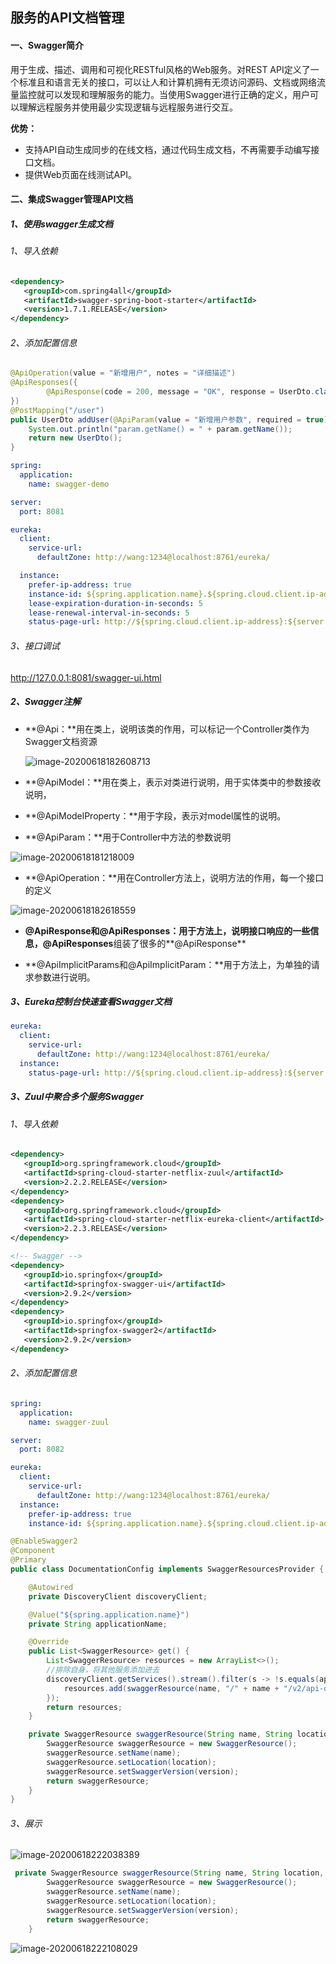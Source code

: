 ## 服务的API文档管理

#### 一、Swagger简介

用于生成、描述、调用和可视化RESTful风格的Web服务。对REST API定义了一个标准且和语言无关的接口，可以让人和计算机拥有无须访问源码、文档或网络流量监控就可以发现和理解服务的能力。当使用Swagger进行正确的定义，用户可以理解远程服务并使用最少实现逻辑与远程服务进行交互。

**优势：**

+ 支持API自动生成同步的在线文档，通过代码生成文档，不再需要手动编写接口文档。
+ 提供Web页面在线测试API。

#### 二、集成Swagger管理API文档

##### 1、使用swagger生成文档

###### 1、导入依赖

```xml
<dependency>
   <groupId>com.spring4all</groupId>
   <artifactId>swagger-spring-boot-starter</artifactId>
   <version>1.7.1.RELEASE</version>
</dependency>
```

###### 2、添加配置信息

```java
@ApiOperation(value = "新增用户", notes = "详细描述")
@ApiResponses({
        @ApiResponse(code = 200, message = "OK", response = UserDto.class)
})
@PostMapping("/user")
public UserDto addUser(@ApiParam(value = "新增用户参数", required = true) @RequestBody AddUserParam param){
    System.out.println("param.getName() = " + param.getName());
    return new UserDto();
}
```

```yaml
spring:
  application:
    name: swagger-demo

server:
  port: 8081

eureka:
  client:
    service-url:
      defaultZone: http://wang:1234@localhost:8761/eureka/

  instance:
    prefer-ip-address: true
    instance-id: ${spring.application.name}.${spring.cloud.client.ip-address}.${server.port}
    lease-expiration-duration-in-seconds: 5
    lease-renewal-interval-in-seconds: 5
    status-page-url: http://${spring.cloud.client.ip-address}:${server.port}/swagger-ui.html
```

###### 3、接口调试

http://127.0.0.1:8081/swagger-ui.html

##### 2、Swagger注解

+ **@Api：**用在类上，说明该类的作用，可以标记一个Controller类作为Swagger文档资源

  ![image-20200618182608713](C:\Users\Administrator\AppData\Roaming\Typora\typora-user-images\image-20200618182608713.png)

+ **@ApiModel：**用在类上，表示对类进行说明，用于实体类中的参数接收说明，

+ **@ApiModelProperty：**用于字段，表示对model属性的说明。
+ **@ApiParam：**用于Controller中方法的参数说明

![image-20200618181218009](C:\Users\Administrator\AppData\Roaming\Typora\typora-user-images\image-20200618181218009.png)

+ **@ApiOperation：**用在Controller方法上，说明方法的作用，每一个接口的定义

![image-20200618182618559](C:\Users\Administrator\AppData\Roaming\Typora\typora-user-images\image-20200618182618559.png)

+ **@ApiResponse和@ApiResponses：**用于方法上，说明接口响应的一些信息，**@ApiResponses**组装了很多的**@ApiResponse**

+ **@ApiImplicitParams和@ApiImplicitParam：**用于方法上，为单独的请求参数进行说明。

##### 3、Eureka控制台快速查看Swagger文档

```yaml
eureka:
  client:
    service-url:
      defaultZone: http://wang:1234@localhost:8761/eureka/
  instance:
    status-page-url: http://${spring.cloud.client.ip-address}:${server.port}/swagger-ui.html
```

##### 3、Zuul中聚合多个服务Swagger

###### 1、导入依赖

```xml
<dependency>
   <groupId>org.springframework.cloud</groupId>
   <artifactId>spring-cloud-starter-netflix-zuul</artifactId>
   <version>2.2.2.RELEASE</version>
</dependency>
<dependency>
   <groupId>org.springframework.cloud</groupId>
   <artifactId>spring-cloud-starter-netflix-eureka-client</artifactId>
   <version>2.2.3.RELEASE</version>
</dependency>

<!-- Swagger -->
<dependency>
   <groupId>io.springfox</groupId>
   <artifactId>springfox-swagger-ui</artifactId>
   <version>2.9.2</version>
</dependency>
<dependency>
   <groupId>io.springfox</groupId>
   <artifactId>springfox-swagger2</artifactId>
   <version>2.9.2</version>
</dependency>
```

###### 2、添加配置信息

```yaml
spring:
  application:
    name: swagger-zuul

server:
  port: 8082

eureka:
  client:
    service-url:
      defaultZone: http://wang:1234@localhost:8761/eureka/
  instance:
    prefer-ip-address: true
    instance-id: ${spring.application.name}.${spring.cloud.client.ip-address}.${server.port}
```

```java
@EnableSwagger2
@Component
@Primary
public class DocumentationConfig implements SwaggerResourcesProvider {

    @Autowired
    private DiscoveryClient discoveryClient;

    @Value("${spring.application.name}")
    private String applicationName;

    @Override
    public List<SwaggerResource> get() {
        List<SwaggerResource> resources = new ArrayList<>();
        //排除自身，将其他服务添加进去
        discoveryClient.getServices().stream().filter(s -> !s.equals(applicationName)).forEach(name ->{
            resources.add(swaggerResource(name, "/" + name + "/v2/api-docs", "2.0"));
        });
        return resources;
    }

    private SwaggerResource swaggerResource(String name, String location, String version){
        SwaggerResource swaggerResource = new SwaggerResource();
        swaggerResource.setName(name);
        swaggerResource.setLocation(location);
        swaggerResource.setSwaggerVersion(version);
        return swaggerResource;
    }
}
```

###### 3、展示

![image-20200618222038389](C:\Users\Administrator\AppData\Roaming\Typora\typora-user-images\image-20200618222038389.png)

```java
 private SwaggerResource swaggerResource(String name, String location, String version){
        SwaggerResource swaggerResource = new SwaggerResource();
        swaggerResource.setName(name);
        swaggerResource.setLocation(location);
        swaggerResource.setSwaggerVersion(version);
        return swaggerResource;
    }
```

![image-20200618222108029](C:\Users\Administrator\AppData\Roaming\Typora\typora-user-images\image-20200618222108029.png)